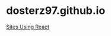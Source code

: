 # dosterz97.github.io

[Sites Using React](https://github.com/facebook/react/wiki/Sites-Using-React)
